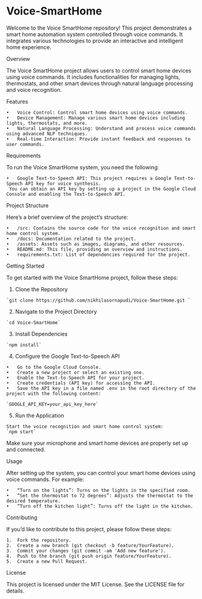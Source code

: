 # Voice-SmartHome

Welcome to the Voice SmartHome repository! This project demonstrates a smart home automation system controlled through voice commands. It integrates various technologies to provide an interactive and intelligent home experience.

Overview

The Voice SmartHome project allows users to control smart home devices using voice commands. It includes functionalities for managing lights, thermostats, and other smart devices through natural language processing and voice recognition.

Features

	•	Voice Control: Control smart home devices using voice commands.
	•	Device Management: Manage various smart home devices including lights, thermostats, and more.
	•	Natural Language Processing: Understand and process voice commands using advanced NLP techniques.
	•	Real-time Interaction: Provide instant feedback and responses to user commands.

Requirements

To run the Voice SmartHome system, you need the following:

	•	Google Text-to-Speech API: This project requires a Google Text-to-Speech API key for voice synthesis. 
     You can obtain an API key by setting up a project in the Google Cloud Console and enabling the Text-to-Speech API.


Project Structure

Here’s a brief overview of the project’s structure:

	•	/src: Contains the source code for the voice recognition and smart home control system.
	•	/docs: Documentation related to the project.
	•	/assets: Assets such as images, diagrams, and other resources.
	•	README.md: This file, providing an overview and instructions.
	•	requirements.txt: List of dependencies required for the project.

Getting Started

To get started with the Voice SmartHome project, follow these steps:

  1.  Clone the Repository

    `git clone https://github.com/nikhilasornapudi/Voice-SmartHome.git `

  2.	Navigate to the Project Directory

    `cd Voice-SmartHome`

  3. Install Dependencies

    `npm install`

  4.	Configure the Google Text-to-Speech API

    •	Go to the Google Cloud Console.
  	•	Create a new project or select an existing one.
  	•	Enable the Text-to-Speech API for your project.
  	•	Create credentials (API key) for accessing the API.
  	•	Save the API key in a file named .env in the root directory of the project with the following content:

    `GOOGLE_API_KEY=your_api_key_here`

  5. Run the Application
    
    Start the voice recognition and smart home control system:
    `npm start`

Make sure your microphone and smart home devices are properly set up and connected.

Usage

After setting up the system, you can control your smart home devices using voice commands. For example:

	•	“Turn on the lights”: Turns on the lights in the specified room.
	•	“Set the thermostat to 72 degrees”: Adjusts the thermostat to the desired temperature.
	•	“Turn off the kitchen light”: Turns off the light in the kitchen.

Contributing

If you’d like to contribute to this project, please follow these steps:

	1.	Fork the repository.
	2.	Create a new branch (git checkout -b feature/YourFeature).
	3.	Commit your changes (git commit -am 'Add new feature').
	4.	Push to the branch (git push origin feature/YourFeature).
	5.	Create a new Pull Request.

License

This project is licensed under the MIT License. See the LICENSE file for details.


